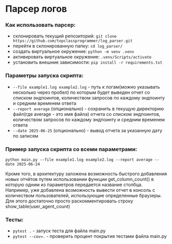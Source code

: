 # Парсер логов
### Как использовать парсер:
- склонировать текущий репозиторий: ```git clone https://github.com/topclassprogrammer/log_parser.git```
- перейти в склонированную папку: ```cd log_parser/```
- создать виртуальное окружение: ```python -m venv .venv```
- активировать виртуальное окружение: ```.venv/Scripts/activate```
- установить внешние зависимости: ```pip install -r requirements.txt```

### Параметры запуска скрипта:
- ```--file example1.log example2.log``` - путь к логам(можно указывать несколько через пробел) по которым будет выведен отчет со списком эндпоинтов, количеством запросов по каждому эндпоинту и средним временем ответа
- ```--report average``` (опционально) - сохранить в текущую директорию файл(где average - это имя файла) отчета со списком эндпоинтов, количеством запросов по каждому эндпоинту и средним временем ответа
- ```--date 2025-06-25``` (опционально) - вывод отчета за указанную дату по записям

### Пример запуска скрипта со всеми параметрами:
```python main.py --file example1.log example2.log --report average --date 2025-06-24```

Кроме того, в архитектуру заложена возможность быстрого добавления новых отчётов путем использовании функции get_column_count() в которую одним из параметров передается название столбца. Например, уже добавлена возможность вывести отчет в консоль с количеством пользователей, использующие определенные браузеры. Для этого достаточно просто раскомментировать строку show_table(user_agent_count)

### Тесты:
- ```pytest .``` - запуск теста для файла main.py
- ```pytest --cov=.```  - проверить процент покрытия тестами файла main.py